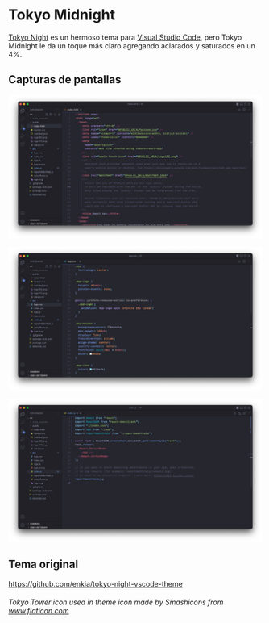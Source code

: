 # Tokyo Midnight

[Tokyo Night](https://marketplace.visualstudio.com/items?itemName=enkia.tokyo-night) es un hermoso tema para [Visual Studio Code](http://code.visualstudio.com), pero Tokyo Midnight le da un toque más claro agregando aclarados y saturados en un 4%.

## Capturas de pantallas

![Screenshot - Tokyo Midnight](https://raw.githubusercontent.com/nacholaciar/tokyo-midnight/master/static/uno.png)

![Screenshot - Tokyo Midnight](https://raw.githubusercontent.com/nacholaciar/tokyo-midnight/master/static/dos.png)

![Screenshot - Tokyo Midnight](https://raw.githubusercontent.com/nacholaciar/tokyo-midnight/master/static/tres.png)

## Tema original

https://github.com/enkia/tokyo-night-vscode-theme

###### Tokyo Tower icon used in theme icon made by Smashicons from www.flaticon.com.
